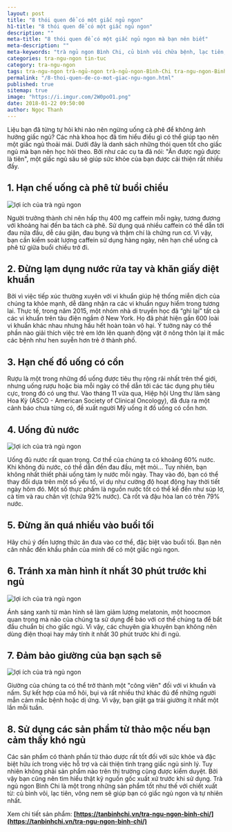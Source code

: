 ```yaml
---
layout: post
title: "8 thói quen để có một giấc ngủ ngon"
h1-title: "8 thói quen để có một giấc ngủ ngon"
description: ""
meta-title: "8 thói quen để có một giấc ngủ ngon mà bạn nên biết"
meta-description: ""
meta-keywords: "trà ngủ ngon Bình Chi, củ bình vôi chữa bệnh, lạc tiên, vông nem"
categories: tra-ngu-ngon tin-tuc
category: tra-ngu-ngon
tags: tra-ngu-ngon trà-ngủ-ngon trà-ngủ-ngon-Bình-Chi tra-ngu-ngon-Binh-Chi
permalink: "/8-thoi-quen-de-co-mot-giac-ngu-ngon.html"
published: true
sitemap: true
image: "https://i.imgur.com/2W0poO1.png"
date: 2018-01-22 09:50:00
author: Ngọc Thanh
---
```


Liệu bạn đã từng tự hỏi khi nào nên ngừng uống cà phê để không ảnh hưởng giấc ngủ? Các nhà khoa học đã tìm hiểu điều gì có thể giúp tạo nên một giấc ngủ thoải mái. 
Dưới đây là danh sách những thói quen tốt cho giấc ngủ mà bạn nên học hỏi theo. Bởi như các cụ ta đã nói: "Ăn được ngủ được là tiên", một giấc ngủ sâu sẽ giúp sức khỏe của bạn được cải thiện rất nhiều đấy.

## 1. Hạn chế uống cà phê từ buổi chiều

<img  src="https://i.imgur.com/tIavH6J.jpg" alt="lợi ích của trà ngủ ngon" class="image_fade responsive-img lazy">

Người trưởng thành chỉ nên hấp thụ 400 mg caffein mỗi ngày, tương đương với khoảng hai đến ba tách cà phê. Sử dụng quá nhiều caffein có thể dẫn tới đau nửa đầu, dễ cáu giận, đau bụng và thậm chí là chứng run cơ. Vì vậy, bạn cần kiểm soát lượng caffein sử dụng hàng ngày, nên hạn chế uống cà phê từ giữa buổi chiều trở đi.

## 2. Đừng lạm dụng nước rửa tay và khăn giấy diệt khuẩn


Bởi vì việc tiếp xúc thường xuyên với vi khuẩn giúp hệ thống miễn dịch của chúng ta khỏe mạnh, dễ dàng nhận ra các vi khuẩn nguy hiểm trong tương lai. Thực tế, trong năm 2015, một nhóm nhà di truyền học đã “ghi lại” tất cả các vi khuẩn trên tàu điện ngầm ở New York. Họ đã phát hiện gần 600 loài vi khuẩn khác nhau nhưng hầu hết hoàn toàn vô hại. Ý tưởng này có thể phần nào giải thích việc trẻ em lớn lên quanh động vật ở nông thôn lại ít mắc các bệnh như hen suyễn hơn trẻ ở thành phố.

## 3. Hạn chế đồ uống có cồn


Rượu là một trong những đồ uống được tiêu thụ rộng rãi nhất trên thế giới, nhưng uống rượu hoặc bia mỗi ngày có thể dẫn tới các tác dụng phụ tiêu cực, trong đó có ung thư. Vào tháng 11 vừa qua, Hiệp hội Ung thư lâm sàng Hoa Kỳ (ASCO - American Society of Clinical Oncology), đã đưa ra một cảnh báo chưa từng có, đề xuất người Mỹ uống ít đồ uống có cồn hơn.

## 4. Uống đủ nước

<img  src="https://i.imgur.com/2EwNHmJ.jpg" alt="lợi ích của trà ngủ ngon" class="image_fade responsive-img lazy">

Uống đủ nước rất quan trọng. Cơ thể của chúng ta có khoảng 60% nước. Khi không đủ nước, có thể dẫn đến đau đầu, mệt mỏi… Tuy nhiên, bạn không nhất thiết phải uống tám ly nước mỗi ngày. Thay vào đó, bạn có thể thay đổi dựa trên một số yếu tố, ví dụ như cường độ hoạt động hay thời tiết ngày hôm đó. Một số thực phẩm là nguồn nước tốt có thể kể đến như súp lơ, cà tím và rau chân vịt (chứa 92% nước). Cà rốt và đậu hòa lan có trên 79% nước.

## 5. Đừng ăn quá nhiều vào buổi tối

Hãy chú ý đến lượng thức ăn đưa vào cơ thể, đặc biệt vào buổi tối. Bạn nên cân nhắc đến khẩu phần của mình để có một giấc ngủ ngon.

## 6. Tránh xa màn hình ít nhất 30 phút trước khi ngủ

<img  src="https://i.imgur.com/MnltXW8.jpg" alt="lợi ích của trà ngủ ngon" class="image_fade responsive-img lazy">

Ánh sáng xanh từ màn hình sẽ làm giảm lượng melatonin, một hoocmon quan trọng mà não của chúng ta sử dụng để báo với cơ thể chúng ta để bắt đầu chuẩn bị cho giấc ngủ. Vì vậy, các chuyên gia khuyên bạn không nên dùng điện thoại hay máy tính ít nhất 30 phút trước khi đi ngủ.

## 7. Đảm bảo giường của bạn sạch sẽ

<img  src="https://i.imgur.com/twY6jPL.jpg" alt="lợi ích của trà ngủ ngon" class="image_fade responsive-img lazy">

Giường của chúng ta có thể trở thành một "công viên" đối với vi khuẩn và nấm. Sự kết hợp của mồ hôi, bụi và rất nhiều thứ khác đủ để những người mẫn cảm mắc bệnh hoặc dị ứng. Vì vậy, bạn giặt ga trải giường ít nhất một lần mỗi tuần.

## 8. Sử dụng các sản phẩm từ thảo mộc nếu bạn cảm thấy khó ngủ

Các sản phẩm có thành phần từ thảo dược rất tốt đối với sức khỏe và đặc biệt hữu ích trong việc hỗ trợ và cải thiện tình trạng giấc ngủ sinh lý. Tuy nhiên không phải sản phẩm nào trên thị trường cũng được kiểm duyệt. Bởi vậy bạn cũng nên tìm hiểu thật kỹ nguồn gốc xuất xứ trước khi sử dụng. Trà ngủ ngon Bình Chi là một trong những sản phẩm tốt như thế với chiết xuất từ: củ bình vôi, lạc tiên, vông nem sẽ giúp bạn có giấc ngủ ngon và tự nhiên nhất.

Xem chi tiết sản phẩm: **[https://tanbinhchi.vn/tra-ngu-ngon-binh-chi/](https://tanbinhchi.vn/tra-ngu-ngon-binh-chi/)**
